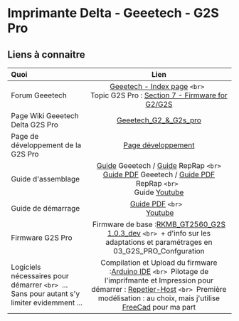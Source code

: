 # Imprimante Delta - Geeetech - G2S Pro

## Liens à connaitre

| Quoi                                                                                           |                                                                                                                                                                                                                                                                        Lien                                                                                                                                                                                                                                                                        |
| :--------------------------------------------------------------------------------------------- | :------------------------------------------------------------------------------------------------------------------------------------------------------------------------------------------------------------------------------------------------------------------------------------------------------------------------------------------------------------------------------------------------------------------------------------------------------------------------------------------------------------------------------------------------: |
| Forum Geeetech                                                                                 |                                                                                                                                                                                  [Geeetech - Index page](https://www.geeetech.com/forum/) `<br> `<br />Topic G2S Pro : [Section 7 - Firmware for G2/G2S](https://www.geeetech.com/forum/viewtopic.php?f=20&t=17046)                                                                                                                                                                                  |
| Page Wiki Geeetech Delta G2S Pro                                                               |                                                                                                                                                                                                                             [Geeetech_G2_&amp;_G2s_pro](https://www.geeetech.com/wiki/index.php/Geeetech_G2_%26_G2s_pro)                                                                                                                                                                                                                             |
| Page de développement de la G2S Pro                                                           |                                                                                                                                                                                                                                 [Page développement](https://www.reprap.org/wiki/Delta_Rostock_mini_G2s_Development)                                                                                                                                                                                                                                 |
| Guide d'assemblage                                                                             | [Guide](https://www.geeetech.com/wiki/index.php/Geeetech_G2_&_G2s_pro_Building_instruction) Geeetech / [Guide](https://www.reprap.org/wiki/Delta_Rostock_mini_G2s_pro) RepRap `<br> `[Guide PDF](https://www.geeetech.com/wiki/images/a/a7/Delta_Rostock_mini_G2%26_G2s_building_instruction%281%29.pdf) Geeetech / [Guide PDF](https://www.reprap.org/mediawiki/images/9/98/Delta_Rostock_mini_G2%26_G2s_building_instruction%283%29.pdf) RepRap `<br> ` <br />Guide [Youtube](https://www.youtube.com/playlist?list=PLODCkot3GriiDS1CVGWfn5wTXEW2gDPrF) |
| Guide de démarrage                                                                            |                                                                                                                                            [Guide PDF](https://www.geeetech.com/wiki/images/4/43/Geeetech_Rostock_mini_G2_%26_G2s_pro_Quick_Starter_Manual.pdf) `<br> ` <br /> [Youtube](https://www.youtube.com/watch?v=VCa_Bvx8OWs&list=PLODCkot3Grii_G18_xnM-Qwo1VV2ioejQ&index=2&ab_channel=Geeetech)                                                                                                                                            |
| Firmware G2S Pro                                                                               |                                                                                                                                                            Firmware de base :[RKMB_GT2560_G2S 1.0.3_dev](https://www.geeetech.com/forum/download/file.php?id=1560&sid=02e5df34cf365fc683f773aea13d8b97) `<br> `+ d'info sur les adaptations et paramétrages en 03_G2S_PRO_Confguration                                                                                                                                                            |
| Logiciels nécessaires pour démarrer `<br> `... Sans pour autant s'y limiter evidemment ... |                                                                                                                            Compilation et Upload du firmware :[Arduino IDE](https://www.arduino.cc/) `<br> `Pilotage de l'imprifmante et Impression pour démarrer : [Repetier-Host](https://www.repetier.com/) `<br> `Première modélisation : au choix, mais j'utilise [FreeCad](https://www.freecad.org/) pour ma part                                                                                                                            |

